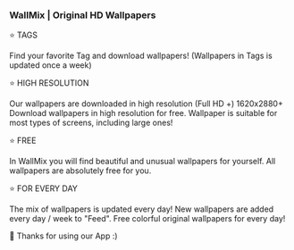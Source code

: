 <H3> WallMix | Original HD Wallpapers</H3>
<BODY>
⭐ TAGS
  
Find your favorite Tag and download wallpapers!
(Wallpapers in Tags is updated once a week)

⭐ HIGH RESOLUTION

Our wallpapers are downloaded in high resolution (Full HD +) 1620x2880+
Download wallpapers in high resolution for free.
Wallpaper is suitable for most types of screens, including large ones!

⭐ FREE

In WallMix you will find beautiful and unusual wallpapers for yourself.
All wallpapers are absolutely free for you.

⭐ FOR EVERY DAY

The mix of wallpapers is updated every day!
New wallpapers are added every day / week to "Feed".
Free colorful original wallpapers for every day!

🧡 Thanks for using our App :)
</BODY>
